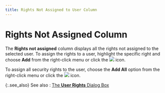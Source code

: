 ```yaml
---
title: Rights Not Assigned to User Column
---
```


# Rights Not Assigned Column


The **Rights not assigned** column  displays all the rights not assigned to the selected user. To assign the  rights to a user, highlight the specific right and choose **Add** from the right-click menu or click the ![]({{site.sc_baseurl}}/img/setup_move_left.gif) icon.


To assign all security rights to the user, choose the **Add 
 All** option from the right-click menu or click the ![]({{site.sc_baseurl}}/img/setup_moveall_left.gif) icon.


{:.see_also}
See also
: [The **User 
 Rights** Dialog Box]({{site.sc_baseurl}}/misc/user_rights_dialog_box.html)
